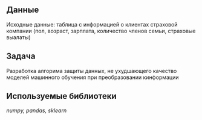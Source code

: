 ## Данные

Исходные данные: таблица с информацией о клиентах страховой компании (пол, возраст, зарплата, количество членов семьи, страховые выалаты)

## Задача

Разработка алгорима защиты данныx, не ухудшающего качество моделей машинного обучения при преобразовании кинформации

## Используемые библиотеки

*numpy, pandas, sklearn*
